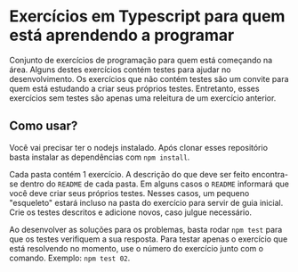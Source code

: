 # Exercícios em Typescript para quem está aprendendo a programar

Conjunto de exercícios de programação para quem está começando na área.
Alguns destes exercícios contém testes para ajudar no desenvolvimento.
Os exercícios que não contém testes são um convite para quem está estudando a criar seus próprios testes.
Entretanto, esses exercícios sem testes são apenas uma releitura de um exercício anterior.

## Como usar?

Você vai precisar ter o nodejs instalado.
Após clonar esses repositório basta instalar as dependências com `npm install`.

Cada pasta contém 1 exercício. A descrição do que deve ser feito encontra-se dentro do `README` de cada pasta.
Em alguns casos o `README` informará que você deve criar seus próprios testes.
Nesses casos, um pequeno "esqueleto" estará incluso na pasta do exercício para servir de guia inicial.
Crie os testes descritos e adicione novos, caso julgue necessário.

Ao desenvolver as soluções para os problemas, basta rodar `npm test` para que os testes verifiquem a sua resposta.
Para testar apenas o exercício que está resolvendo no momento, use o número do exercício junto com o comando.
Exemplo: `npm test 02`.

